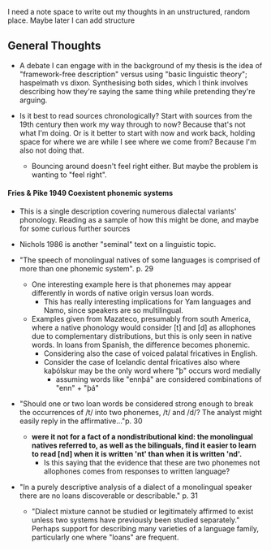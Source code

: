 I need a note space to write out my thoughts in an unstructured, random place. Maybe later I can add structure


## General Thoughts

- A debate I can engage with in the background of my thesis is the idea of "framework-free description" versus using "basic linguistic theory"; haspelmath vs dixon. Synthesising both sides, which I think involves describing how they're saying the same thing while pretending they're arguing. 

- Is it best to read sources chronologically? Start with sources from the 19th century then work my way through to now? Because that's not what I'm doing. Or is it better to start with now and work back, holding space for where we are while I see where we come from? Because I'm also not doing that.
	- Bouncing around doesn't feel right either. But maybe the problem is wanting to "feel right".
#### Fries & Pike 1949 Coexistent phonemic systems
- This is a single description covering numerous dialectal variants' phonology. Reading as a sample of how this might be done, and maybe for some curious further sources

- Nichols 1986 is another "seminal" text on a linguistic topic.
- "The speech of monolingual natives of some languages is comprised of more than one phonemic system". p. 29
	- One interesting example here is that phonemes may appear differently in words of native origin versus loan words. 
		- This has really interesting implications for Yam languages and Namo, since speakers are so multilingual. 
	- Examples given from Mazateco, presumably from south America, where a native phonology would consider \[t] and \[d] as allophones due to complementary distributions, but this is only seen in native words. In loans from Spanish, the difference becomes phonemic.
		- Considering also the case of voiced palatal fricatives in English.
		- Consider the case of Icelandic dental fricatives also where kaþólskur may be the only word where "þ" occurs word medially
			- assuming words like "ennþá" are considered combinations of "enn" + "þá"
- "Should one or two loan words be considered strong enough to break the occurrences of /t/ into two phonemes, /t/ and /d/? The analyst might easily reply in the affirmative..."p. 30
	-  **were it not for a fact of a nondistributional kind: the monolingual natives referred to, as well as the bilinguals, find it easier to learn to read \[nd] when it is written 'nt' than when it is written 'nd'.** 
		- Is this saying that the evidence that these are two phonemes not allophones comes from responses to written language?
- "In a purely descriptive analysis of a dialect of a monolingual speaker there are no loans discoverable or describable." p. 31
	- "Dialect mixture cannot be studied or legitimately affirmed to exist unless two systems have previously been studied separately." Perhaps support for describing many varieties of a language family, particularly one where "loans" are frequent.




